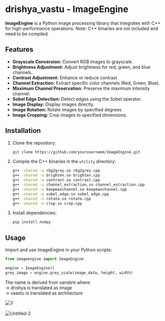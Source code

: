 # drishya_vastu - ImageEngine

**ImageEngine** is a Python image processing library that integrates with C++ for high-performance operations. Note: C++ binaries are not included and need to be compiled.

## Features

- **Grayscale Conversion:** Convert RGB images to grayscale.
- **Brightness Adjustment:** Adjust brightness for red, green, and blue channels.
- **Contrast Adjustment:** Enhance or reduce contrast.
- **Channel Extraction:** Extract specific color channels (Red, Green, Blue).
- **Maximum Channel Preservation:** Preserve the maximum intensity channel.
- **Sobel Edge Detection:** Detect edges using the Sobel operator.
- **Image Display:** Display images directly.
- **Image Rotation:** Rotate images by specified degrees.
- **Image Cropping:** Crop images to specified dimensions.

## Installation

1. Clone the repository:

    ```bash
    git clone https://github.com/yourusername/ImageEngine.git
    ```

2. Compile the C++ binaries in the `utility` directory:

    ```bash
    g++ -shared -o rbg2grey.so rbg2grey.cpp
    g++ -shared -o brighten.so brighten.cpp
    g++ -shared -o contrast.so contrast.cpp
    g++ -shared -o channel_extraction.so channel_extraction.cpp
    g++ -shared -o keepmaxchannel.so keepmaxchannel.cpp
    g++ -shared -o sobel_edge.so sobel_edge.cpp
    g++ -shared -o rotate.so rotate.cpp
    g++ -shared -o crop.so crop.cpp
    ```

3. Install dependencies:

    ```bash
    pip install numpy
    ```

## Usage

Import and use ImageEngine in your Python scripts:

```python
from imageengine import ImageEngine

engine = ImageEngine()
grey_image = engine.grey_scale(image_data, height, width)
```

The name is derived from sanskrit where:<br>
-> drishya is translated as image<br>
-> vaastu is translated as architecture



<p align="center">
  
![3](https://github.com/user-attachments/assets/d461c858-02ac-4437-87b2-03e5f8f9cb49)
<br>
<br>
![Untitled-2](https://github.com/user-attachments/assets/ecd71eb9-03cc-40b1-8807-eb68bc5508d3)

</p>
